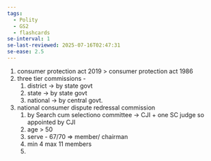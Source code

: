 ```yaml
---
tags:
  - Polity
  - GS2
  - flashcards
se-interval: 1
se-last-reviewed: 2025-07-16T02:47:31
se-ease: 2.5
---
```


1. consumer protection act 2019 > consumer protection act 1986
2. three tier commissions - 
	1. district -> by state govt
	2. state -> by state govt
	3. national -> by central govt.
3. national consumer dispute redressal commission
	1. by Search cum selectiono committee -> CJI + one SC judge so appointed by CJI
	2. age > 50
	3. serve - 67/70 => member/ chairman
	4. min 4 max 11 members
	5. 